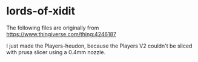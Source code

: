 # lords-of-xidit

The following files are originally from https://www.thingiverse.com/thing:4246187

I just made the Players-heudon, because the Players V2 couldn't be sliced with prusa slicer using a 0.4mm nozzle.
